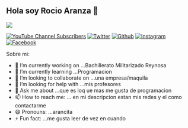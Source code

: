 ## Hola soy Rocio Aranza 👋
![](https://github.com/eloteconcacahuates12/eloteconcacahuates12/blob/main/Banner.png)

[![YouTube Channel Subscribers](https://img.shields.io/youtube/channel/subscribers/UCVcfmRHhT2O61_OmnWHVPFw)](https://www.youtube.com/@RocíoAranzaSolísGarcía-m4g)
[![Twitter](https://img.shields.io/twitch/status/aranza_soli)](https://x.com/AranzaRoc86723)
[![Github](https://img.shields.io/github/followers/eloteconcacahuates12)](https://github.com/eloteconcacahuates12)
[![Instagram](https://img.shields.io/badge/Instagram-SEGUIR-hotpink)](https://www.instagram.com/rocioaranzasolisgarcia/)
[![Facebook](https://img.shields.io/badge/Facebook-SEGUIR-steelblue)](https://www.facebook.com/share/xD6Y432iGKoHMTSY/)


Sobre mi:
- 🔭 I’m currently working on ...Bachillerato Militarizado Reynosa
- 🌱 I’m currently learning ...Programacion
- 👯 I’m looking to collaborate on ...una empresa/maquila
- 🤔 I’m looking for help with ...mis profesores 
- 💬 Ask me about ...que es loq ue mas me gusta de programacion
- 📫 How to reach me: ... en mi descripcion estan mis redes y el como contactarme
- 😄 Pronouns: ...arancita
- ⚡ Fun fact: ...me gusta leer de vez en cuando
